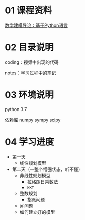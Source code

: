 # 01 课程资料

[数学建模导论：基于Python语言](https://www.bilibili.com/video/BV12W4y1C7Tr?p=1&vd_source=6057ec7da72d05e7cc0367e661afc192)

# 02 目录说明

coding：视频中出现的代码

notes：学习过程中的笔记

# 03 环境说明

python 3.7

依赖库 numpy sympy scipy

# 04 学习进度

- 第一天
  - 线性规划模型
- 第二天（一整个懵圈状态，听不懂）
  - 非线性规划模型
    - 拉格朗日乘数法
    - `KKT`
  - 整数规划
    - 指派问题
  - `DP`问题
  - 如何建立好的模型